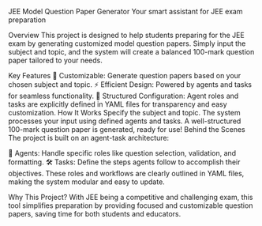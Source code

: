 JEE Model Question Paper Generator
Your smart assistant for JEE exam preparation

Overview
This project is designed to help students preparing for the JEE exam by generating customized model question papers. Simply input the subject and topic, and the system will create a balanced 100-mark question paper tailored to your needs.

Key Features
📝 Customizable: Generate question papers based on your chosen subject and topic.
⚡ Efficient Design: Powered by agents and tasks for seamless functionality.
🔧 Structured Configuration: Agent roles and tasks are explicitly defined in YAML files for transparency and easy customization.
How It Works
Specify the subject and topic.
The system processes your input using defined agents and tasks.
A well-structured 100-mark question paper is generated, ready for use!
Behind the Scenes
The project is built on an agent-task architecture:

🤖 Agents: Handle specific roles like question selection, validation, and formatting.
🛠️ Tasks: Define the steps agents follow to accomplish their objectives.
These roles and workflows are clearly outlined in YAML files, making the system modular and easy to update.

Why This Project?
With JEE being a competitive and challenging exam, this tool simplifies preparation by providing focused and customizable question papers, saving time for both students and educators.


